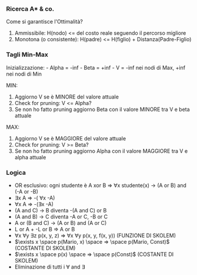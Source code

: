 ### Ricerca A* & co.
Come si garantisce l'Ottimalità?
1) Ammissibile:                               H(nodo) <= del costo reale seguendo il percorso migliore
2) Monotona (o consistente):        H(padre) <= H(figlio) + Distanza(Padre-Figlio)

### Tagli Min-Max
Inizializzazione:
	- Alpha = -inf
	- Beta = +inf
	- V = -inf nei nodi di Max, +inf nei nodi di Min

MIN:
1) Aggiorno V se è MINORE del valore attuale
2) Check for pruning: V <= Alpha?
3) Se non ho fatto pruning aggiorno Beta con il valore MINORE tra V e beta attuale

MAX:
1) Aggiorno V se è MAGGIORE del valore attuale
2) Check for pruning: V >= Beta?
3) Se non ho fatto pruning aggiorno Alpha con il valore MAGGIORE tra V e alpha attuale

### Logica
- OR esclusivo:  ogni studente è A xor B   =>   $\forall$x studente(x) -> (A or B) and (-A or -B)
- $\exists$x A   =>   -( $\forall$x -A)
- $\forall$x A   =>   -($\exists$x -A)
- (A and C) -> B   diventa   -(A and C) or B
- (A and B) -> C diventa -A or C, -B or C
- A or (B and C) -> (A or B) and (A or C)
- L or A   +   -L or B   =>   A or B
- $\forall$x $\forall$y $\exists$z p(x, y, z)   =>   $\forall$x $\forall$y p(x, y, f(x, y))    (FUNZIONE DI SKOLEM)
- $\exists x \space p(Mario, x) \space => \space p(Mario, Const)$      (COSTANTE DI SKOLEM)
- $\exists x \space p(x) \space => \space p(Const)$      (COSTANTE DI SKOLEM)
- Eliminazione di tutti i $\forall$ and $\exists$ 






